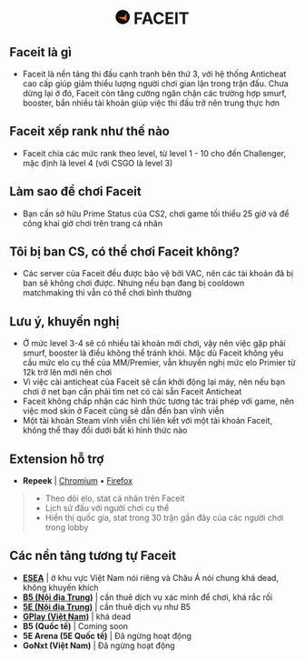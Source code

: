 <h1 align="center"><img width="25px" style="border-radius: 50%" src="https://raw.githubusercontent.com/tori2105/CS2-Ultimate-Guide/refs/heads/main/IMG/faceit.png"> FACEIT</h1>

## Faceit là gì
- Faceit là nền tảng thi đấu cạnh tranh bên thứ 3, với hệ thống Anticheat cao cấp giúp giảm thiểu lượng người chơi gian lận trong trận đấu. Chưa dừng lại ở đó, Faceit còn tăng cường ngăn chặn các trường hợp smurf, booster, bắn nhiều tài khoản giúp việc thi đấu trở nên trung thực hơn

## Faceit xếp rank như thế nào
- Faceit chia các mức rank theo level, từ level 1 - 10 cho đến Challenger, mặc định là level 4 (với CSGO là level 3)

## Làm sao để chơi Faceit
- Bạn cần sở hữu Prime Status của CS2, chơi game tối thiểu 25 giờ và để công khai giờ chơi trên trang cá nhân

## Tôi bị ban CS, có thể chơi Faceit không?
- Các server của Faceit đều được bảo vệ bởi VAC, nên các tài khoản đã bị ban sẽ không chơi được. Nhưng nếu bạn đang bị cooldown matchmaking thì vẫn có thể chơi bình thường
 
## Lưu ý, khuyến nghị
- Ở mức level 3-4 sẽ có nhiều tài khoản mới chơi, vậy nên việc gặp phải smurf, booster là điều không thể tránh khỏi. Mặc dù Faceit không yêu cầu mức elo cụ thể của MM/Premier, vẫn khuyến nghị mức elo Primier từ 12k trở lên mới nên chơi
- Vì việc cài anticheat của Faceit sẽ cần khởi động lại máy, nên nếu bạn chơi ở net bạn cần phải tìm net có cài sẵn Faceit Anticheat
- Faceit không chấp nhận các hình thức tương tác trái phép với game, nên việc mod skin ở Faceit cũng sẽ dẫn đến ban vĩnh viễn
- Một tài khoản Steam vĩnh viễn chỉ liên kết với một tài khoản Faceit, không thể thay đổi dưới bất kì hình thức nào

## Extension hỗ trợ
- **Repeek** | <a href="https://chrome.google.com/webstore/detail/repeek/mokknliiomknodkdmpcellamkopbdmao">Chromium</a> • <a href="https://addons.mozilla.org/en-US/firefox/addon/repeek/">Firefox</a>
> - Theo dõi elo, stat cá nhân trên Faceit
> - Lịch sử đấu với người chơi cụ thể
> - Hiển thị quốc gia, stat trong 30 trận gần đây của các người chơi trong lobby

## Các nền tảng tương tự Faceit
- **[ESEA](https://play.esea.net/)** | ở khu vực Việt Nam nói riêng và Châu Á nói chung khá dead, không khuyến khích
- **[B5 (Nội địa Trung)](https://www.b5csgo.plus/)** | cần thuê dịch vụ xác minh để chơi, khá rắc rối
- **[5E (Nội địa Trung)](https://www.5eplay.com/)** | cần thuê dịch vụ như B5
- **[GPlay (Việt Nam)](https://gplay.vn/)** | khá dead
- **B5 (Quốc tế)** | Coming soon
- **5E Arena (5E Quốc tế)** | Đã ngừng hoạt động
- **GoNxt (Việt Nam)** | Đã ngừng hoạt động
